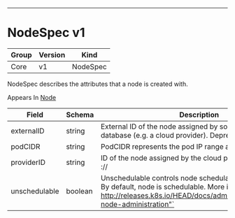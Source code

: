 

-----------
# NodeSpec v1



Group        | Version     | Kind
------------ | ---------- | -----------
Core | v1 | NodeSpec







NodeSpec describes the attributes that a node is created with.

<aside class="notice">
Appears In <a href="#node-v1">Node</a> </aside>

Field        | Schema     | Description
------------ | ---------- | -----------
externalID | string | External ID of the node assigned by some machine database (e.g. a cloud provider). Deprecated.
podCIDR | string | PodCIDR represents the pod IP range assigned to the node.
providerID | string | ID of the node assigned by the cloud provider in the format: <ProviderName>://<ProviderSpecificNodeID>
unschedulable | boolean | Unschedulable controls node schedulability of new pods. By default, node is schedulable. More info: http://releases.k8s.io/HEAD/docs/admin/node.md#manual-node-administration"`






